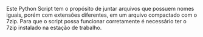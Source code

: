 Este Python Script tem o propósito de juntar arquivos que possuem nomes iguais, porém com extensões diferentes, em um arquivo compactado com o 7zip.
Para que o script possa funcionar corretamente é necessário ter o 7zip instalado na estação de trabalho.
